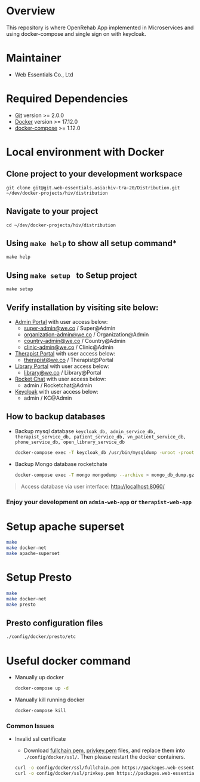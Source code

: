 # Overview

This repository is where OpenRehab App implemented in Microservices and using docker-compose and single sign on with keycloak.

# Maintainer

* Web Essentials Co., Ltd

# Required Dependencies

* [Git](https://git-scm.com/) version >= 2.0.0
* [Docker](https://docs.docker.com/install/) version >= 17.12.0
* [docker-compose](https://docs.docker.com/compose/install/#install-compose) >= 1.12.0

# Local environment with Docker

## Clone project to your development workspace

    git clone git@git.web-essentials.asia:hiv-tra-20/Distribution.git ~/dev/docker-projects/hiv/distribution


## Navigate to your project

    cd ~/dev/docker-projects/hiv/distribution

## Using ```make help``` to show all setup command*

    make help

## Using ```make setup ``` to Setup project

    make setup

## Verify installation by visiting site below:
  * [Admin Portal](https://local-hi-admin.wehost.asia) with user access below:
    * super-admin@we.co / Super@Admin
    * organization-admin@we.co / Organization@Admin
    * country-admin@we.co / Country@Admin
    * clinic-admin@we.co / Clinic@Admin
  * [Therapist Portal](https://local-hi-therapist.wehost.asia) with user access below:
    * therapist@we.co / Therapist@Portal
  * [Library Portal](https://local-hi-library.wehost.asia) with user access below:
    * library@we.co / Library@Portal
  * [Rocket Chat](https://local-hi-chat.wehost.asia) with user access below:
    * admin / Rocketchat@Admin
  * [Keycloak](https://local-hi-admin.wehost.asia/auth) with user access below:
    * admin / KC@Admin

## How to backup databases
  * Backup mysql database ```keycloak_db, admin_service_db, therapist_service_db, patient_service_db, vn_patient_service_db, phone_service_db, open_library_service_db```
    ```bash
    docker-compose exec -T keycloak_db /usr/bin/mysqldump -uroot -proot keycloak | gzip -9 > kc_db_dump.sql.gz
    ```

  * Backup Mongo database rocketchate
    ```bash
    docker-compose exec -T mongo mongodump --archive > mongo_db_dump.gz
    ```

  > Access database via user interface: [http://localhost:8060/](http://localhost:8060/)

### Enjoy your development on `admin-web-app` or `therapist-web-app`

# Setup apache superset

  ```bash
  make
  make docker-net
  make apache-superset
  ```

# Setup Presto

  ```bash
  make
  make docker-net
  make presto
  ```

## Presto configuration files

  ```bash
  ./config/docker/presto/etc
  ```

# Useful docker command

* Manually up docker

    ```bash
    docker-compose up -d
    ```

* Manually kill running docker

    ```bash
    docker-compose kill
    ```

### Common Issues
* Invalid ssl certificate
  * Download [fullchain.pem](https://packages.web-essentials.asia/boxes/devssl/wehost.asia/fullchain.pem), [privkey.pem](https://packages.web-essentials.asia/boxes/devssl/wehost.asia/privkey.pem) files, and replace them into `./config/docker/ssl/`. Then please restart the docker containers.

  ```bash
  curl -o config/docker/ssl/fullchain.pem https://packages.web-essentials.asia/boxes/devssl/wehost.asia/fullchain.pem
  curl -o config/docker/ssl/privkey.pem https://packages.web-essentials.asia/boxes/devssl/wehost.asia/privkey.pem
  ```
